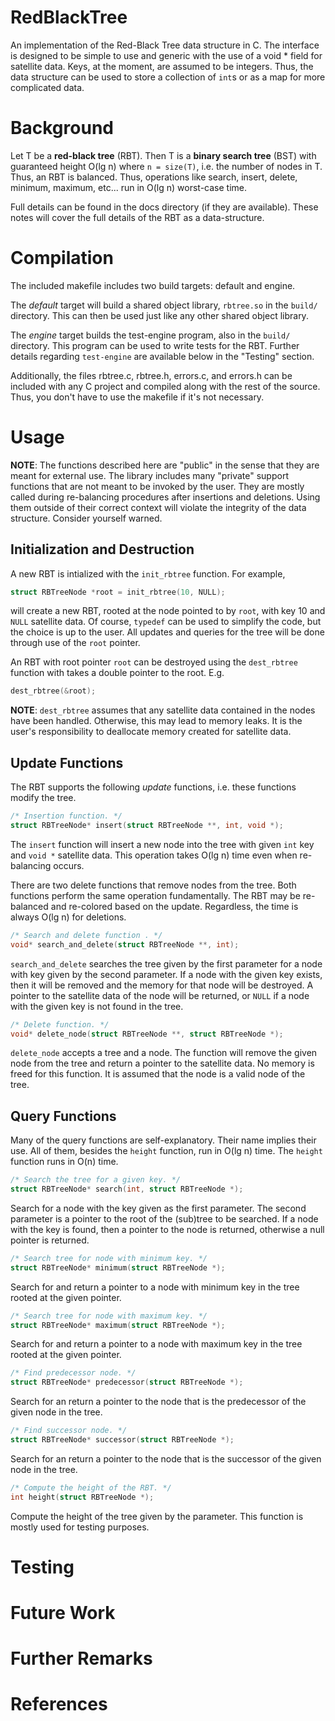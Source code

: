 # RedBlackTree

An implementation of the Red-Black Tree data structure in C. The interface
is designed to be simple to use and generic with the use of a void * field
for satellite data. Keys, at the moment, are assumed to be integers. Thus,
the data structure can be used to store a collection of `int`s or as a map for
more complicated data.

#  Background

Let T be a **red-black tree** (RBT). Then T is a **binary search tree** (BST) with
guaranteed height O(lg n) where `n = size(T)`, i.e. the number of nodes in T.
Thus, an RBT is balanced. Thus, operations like search, insert, delete, minimum,
maximum, etc... run in O(lg n) worst-case time.

Full details can be found in the docs directory (if they are available). These
notes will cover the full details of the RBT as a data-structure.

# Compilation
The included makefile includes two build targets: default and engine.

The *default* target will build a shared object library, `rbtree.so` in the `build/`
directory. This can then be used just like any other shared object library.

The *engine* target builds the test-engine program, also in the `build/`
directory. This program can be used to write tests for the RBT. Further
details regarding `test-engine` are available below in the "Testing" section.

Additionally, the files rbtree.c, rbtree.h, errors.c, and errors.h can be
included with any C project and compiled along with the rest of the source. Thus,
you don't have to use the makefile if it's not necessary. 

# Usage



**NOTE**: The functions described here are "public" in the sense
that they are meant for external use. The library includes many "private"
support functions that are not meant to be invoked by the user. They are
mostly called during re-balancing procedures after insertions and deletions.
Using them outside of their correct context will violate the integrity
of the data structure. Consider yourself warned.

## Initialization and Destruction

A new RBT is intialized with the `init_rbtree` function. For example,

```C
struct RBTreeNode *root = init_rbtree(10, NULL);
```

will create a new RBT, rooted at the node pointed to by `root`, with key 10
and `NULL` satellite data. Of course, `typedef` can be used to simplify the
code, but the choice is up to the user. All updates and queries for the tree
will be done through use of the `root` pointer.

An RBT with root pointer `root` can be destroyed using the `dest_rbtree`
function with takes a double pointer to the root. E.g.

```C
dest_rbtree(&root);
```

**NOTE**: `dest_rbtree` assumes that any satellite data contained in the nodes
have been handled. Otherwise, this may lead to memory leaks. It is the user's
responsibility to deallocate memory created for satellite data.


## Update Functions
The RBT supports the following *update* functions, i.e. these functions
modify the tree.

```C
/* Insertion function. */
struct RBTreeNode* insert(struct RBTreeNode **, int, void *);
```
The `insert` function will insert a new node into the tree with
given `int` key and `void *` satellite data. This operation takes O(lg n) time
even when re-balancing occurs.

There are two delete functions that remove nodes from the tree. Both functions
perform the same operation fundamentally. The RBT may be re-balanced and
re-colored based on the update. Regardless, the time is always O(lg n) for
deletions.

```C
/* Search and delete function . */
void* search_and_delete(struct RBTreeNode **, int);
```
`search_and_delete` searches the tree given by the first parameter for a node
with key given by the second parameter. If a node with the given key exists,
then it will be removed and the memory for that node will be destroyed. A pointer
to the satellite data of the node will be returned, or `NULL` if a node with
the given key is not found in the tree.

```C
/* Delete function. */
void* delete_node(struct RBTreeNode **, struct RBTreeNode *);
```
`delete_node` accepts a tree and a node. The function will remove the given
node from the tree and return a pointer to the satellite data. No memory
is freed for this function. It is assumed that the node is a valid node of
the tree.


## Query Functions
Many of the query functions are self-explanatory. Their name
implies their use. All of them, besides the `height` function,
run in O(lg n) time. The `height` function runs in O(n) time.

```C
/* Search the tree for a given key. */
struct RBTreeNode* search(int, struct RBTreeNode *);
```
Search for a node with the key given as the first parameter. The second
parameter is a pointer to the root of the (sub)tree to be searched. If a node
with the key is found, then a pointer to the node is returned, otherwise a null
pointer is returned.

```C
/* Search tree for node with minimum key. */
struct RBTreeNode* minimum(struct RBTreeNode *);
```
Search for and return a pointer to a node with minimum key in the tree
rooted at the given pointer.  

```C
/* Search tree for node with maximum key. */
struct RBTreeNode* maximum(struct RBTreeNode *);
```
Search for and return a pointer to a node with maximum key in the tree
rooted at the given pointer.   

```C
/* Find predecessor node. */
struct RBTreeNode* predecessor(struct RBTreeNode *);
```
Search for an return a pointer to the node that is the predecessor
of the given node in the tree.

```C
/* Find successor node. */
struct RBTreeNode* successor(struct RBTreeNode *);
```
Search for an return a pointer to the node that is the successor
of the given node in the tree.

```C
/* Compute the height of the RBT. */
int height(struct RBTreeNode *);
```
Compute the height of the tree given by the parameter. This function is mostly
used for testing purposes.

# Testing

# Future Work

# Further Remarks

# References
